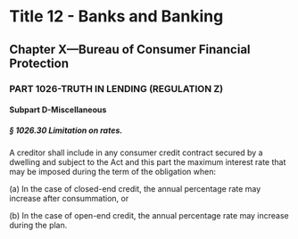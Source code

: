 
# Title 12 - Banks and Banking
## Chapter X—Bureau of Consumer Financial Protection
### PART 1026-TRUTH IN LENDING (REGULATION Z)
#### Subpart D-Miscellaneous
##### § 1026.30 Limitation on rates.

A creditor shall include in any consumer credit contract secured by a dwelling and subject to the Act and this part the maximum interest rate that may be imposed during the term of the obligation when:

(a) In the case of closed-end credit, the annual percentage rate may increase after consummation, or

(b) In the case of open-end credit, the annual percentage rate may increase during the plan.
